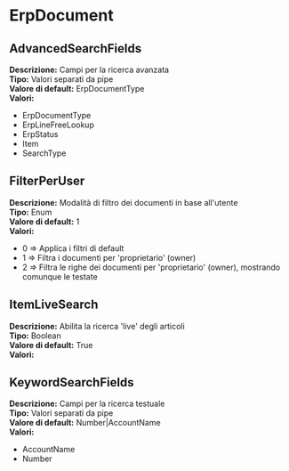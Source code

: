 # ErpDocument
AdvancedSearchFields 
----
 **Descrizione:** Campi per la ricerca avanzata <br>
**Tipo:** Valori separati da pipe <br>
**Valore di default:** ErpDocumentType <br>
**Valori:**
* ErpDocumentType
* ErpLineFreeLookup
* ErpStatus
* Item
* SearchType

FilterPerUser 
----
 **Descrizione:** Modalità di filtro dei documenti in base all'utente <br>
**Tipo:** Enum <br>
**Valore di default:** 1 <br>
**Valori:**
* 0 => Applica i filtri di default
* 1 => Filtra i documenti per 'proprietario' (owner)
* 2 => Filtra le righe dei documenti per 'proprietario' (owner), mostrando comunque le testate

ItemLiveSearch 
----
 **Descrizione:** Abilita la ricerca 'live' degli articoli <br>
**Tipo:** Boolean <br>
**Valore di default:** True <br>
**Valori:**

KeywordSearchFields 
----
 **Descrizione:** Campi per la ricerca testuale <br>
**Tipo:** Valori separati da pipe <br>
**Valore di default:** Number&#124;AccountName <br>
**Valori:**
* AccountName
* Number

